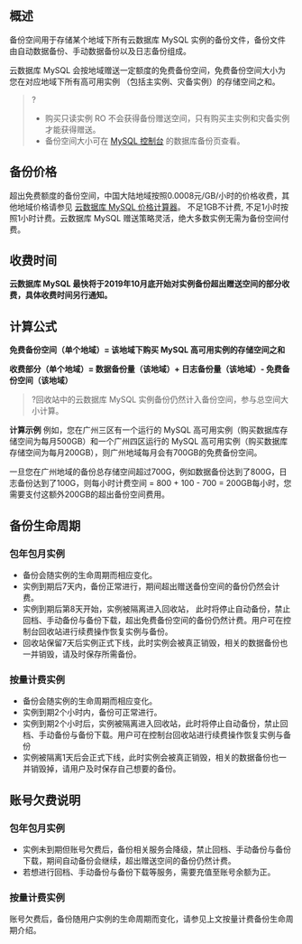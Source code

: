 ## 概述
备份空间用于存储某个地域下所有云数据库 MySQL 实例的备份文件，备份文件由自动数据备份、手动数据备份以及日志备份组成。

云数据库 MySQL 会按地域赠送一定额度的免费备份空间，免费备份空间大小为您在对应地域下所有高可用实例 （包括主实例、灾备实例）的存储空间之和。
>?
>- 购买只读实例 RO 不会获得备份赠送空间，只有购买主实例和灾备实例才能获得赠送。
>- 备份空间大小可在 [MySQL 控制台](https://console.cloud.tencent.com/cdb/backup) 的数据库备份页查看。

## 备份价格
超出免费额度的备份空间，中国大陆地域按照0.0008元/GB/小时的价格收费，其他地域价格请参见 [云数据库 MySQL 价格计算器](https://buy.cloud.tencent.com/price/cdb/calculator)。
不足1GB不计费, 不足1小时按照1小时计费。云数据库 MySQL 赠送策略灵活，绝大多数实例无需为备份空间付费。

## 收费时间
**云数据库 MySQL 最快将于2019年10月底开始对实例备份超出赠送空间的部分收费，具体收费时间另行通知。**

## 计算公式

**免费备份空间（单个地域）= 该地域下购买 MySQL 高可用实例的存储空间之和**

**收费部分（单个地域）= 数据备份量（该地域）+ 日志备份量（该地域）- 免费备份空间（该地域）**

>?回收站中的云数据库 MySQL 实例备份仍然计入备份空间，参与总空间大小计算。

**计算示例**
例如，您在广州三区有一个运行的 MySQL 高可用实例（购买数据库存储空间为每月500GB）和一个广州四区运行的 MySQL 高可用实例（购买数据库存储空间为每月200GB），则广州地域每月会有700GB的免费备份空间。

一旦您在广州地域的备份总存储空间超过700G，例如数据备份达到了800G，日志备份达到了100G，则每小时计费空间 = 800 + 100 - 700 = 200GB每小时，您需要支付这额外200GB的超出备份空间费用。

## 备份生命周期
### 包年包月实例
- 备份会随实例的生命周期而相应变化。
- 实例到期后7天内，备份正常进行，期间超出赠送备份空间的备份仍然会计费。
- 实例到期后第8天开始，实例被隔离进入回收站， 此时将停止自动备份，禁止回档、手动备份与备份下载，超出免费备份空间的备份仍然计费。用户可在控制台回收站进行续费操作恢复实例与备份。
- 回收站保留7天后实例正式下线，此时实例会被真正销毁，相关的数据备份也一并销毁，请及时保存所需备份。

<span id = "anliang_zhouqi"></span>
### 按量计费实例
- 备份会随实例的生命周期而相应变化。
- 实例到期2个小时内，备份可正常进行。
- 实例到期2个小时后，实例被隔离进入回收站，此时将停止自动备份，禁止回档、手动备份与备份下载。用户可在控制台回收站进行续费操作恢复实例与备份
- 实例被隔离1天后会正式下线，此时实例会被真正销毁，相关的数据备份也一并销毁掉，请用户及时保存自己想要的备份。

## 账号欠费说明
### 包年包月实例
- 实例未到期但账号欠费后，备份相关服务会降级，禁止回档、手动备份与备份下载，期间自动备份会继续，超出赠送空间的备份仍然计费。
- 若想进行回档、手动备份与备份下载等服务，需要充值至账号余额为正。

### 按量计费实例
账号欠费后，备份随用户实例的生命周期而变化，请参见上文按量计费备份生命周期介绍。
